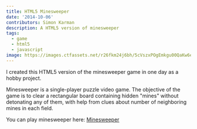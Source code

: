 ```yaml
---
title: HTML5 Minesweeper
date: '2014-10-06'
contributors: Simon Karman
description: A HTML5 version of minesweeper
tags:
  - game
  - html5
  - javascript
image: https://images.ctfassets.net/r26fkm24j6bh/5cVszxPOgEmkgu00QaKw6e/7b9f792364b35a605d472728eaca388e/minesweeper.png
---
```


I created this HTML5 version of the minesweeper game in one day as a hobby project.

Minesweeper is a single-player puzzle video game. The objective of the game is to clear a rectangular board containing hidden "mines" without detonating any of them, with help from clues about number of neighboring mines in each field.

You can play minesweeper here:
[Minesweeper](http://www.simonkarman.nl/projectdata/minesweeper/index.html)